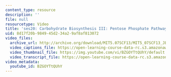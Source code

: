 ```yaml
---
content_type: resource
description: ''
file: null
resourcetype: Video
title: 'ses20: Carbohydrate Biosynthesis III: Pentose Phosphate Pathway'
uid: 8d17f20b-9849-45d2-34a2-9af8af813072
video_files:
  archive_url: http://archive.org/download/MIT5.07SCF13/MIT5_07SCF13_JE-Ses20_300k.mp4
  video_captions_file: https://open-learning-course-data-rc.s3.amazonaws.com/5-07sc-biological-chemistry-i-fall-2013/e29d5ea6c4cf5ceb8127c23282a0b91a_BZGOYTtQUhY.vtt
  video_thumbnail_file: https://img.youtube.com/vi/BZGOYTtQUhY/default.jpg
  video_transcript_file: https://open-learning-course-data-rc.s3.amazonaws.com/5-07sc-biological-chemistry-i-fall-2013/467926985b636911b80db822925db302_BZGOYTtQUhY.pdf
video_metadata:
  youtube_id: BZGOYTtQUhY
---
```


